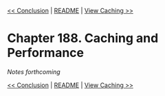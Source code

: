 [&lt;&lt; Conclusion](ch187-conclusion.md) | [README](README.md) | [View Caching &gt;&gt;](ch189-view-caching.md)

# Chapter 188. Caching and Performance

*Notes forthcoming*

[&lt;&lt; Conclusion](ch187-conclusion.md) | [README](README.md) | [View Caching &gt;&gt;](ch189-view-caching.md)